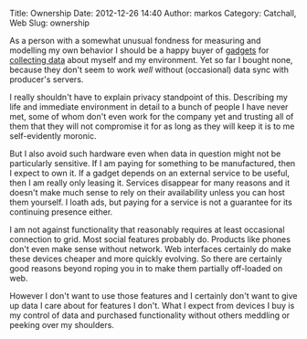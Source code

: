 Title: Ownership
Date: 2012-12-26 14:40
Author: markos
Category: Catchall, Web
Slug: ownership

As a person with a somewhat unusual fondness for measuring and modelling
my own behavior I should be a happy buyer of
[gadgets](https://jawbone.com/up "Jawbone's UP") for [collecting
data](http://www.fitbit.com/one "Fitbit") about myself and my
environment. Yet so far I bought none, because they don't seem to work
*well* without (occasional) data sync with producer's servers.

I really shouldn't have to explain privacy standpoint of this.
Describing my life and immediate environment in detail to a bunch of
people I have never met, some of whom don't even work for the company
yet and trusting all of them that they will not compromise it for as
long as they will keep it is to me self-evidently moronic.

But I also avoid such hardware even when data in question might not be
particularly sensitive. If I am paying for something to be manufactured,
then I expect to own it. If a gadget depends on an external service to
be useful, then I am really only leasing it. Services disappear for many
reasons and it doesn't make much sense to rely on their availability
unless you can host them yourself. I loath ads, but paying for a service
is not a guarantee for its continuing presence either.

I am not against functionality that reasonably requires at least
occasional connection to grid. Most social features probably do.
Products like phones don't even make sense without network. Web
interfaces certainly do make these devices cheaper and more quickly
evolving. So there are certainly good reasons beyond roping you in to
make them partially off-loaded on web.

However I don't want to use those features and I certainly don't want to
give up data I care about for features I don't. What I expect from
devices I buy is my control of data and purchased functionality without
others meddling or peeking over my shoulders.

